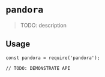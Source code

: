 # `pandora`

> TODO: description

## Usage

```
const pandora = require('pandora');

// TODO: DEMONSTRATE API
```
